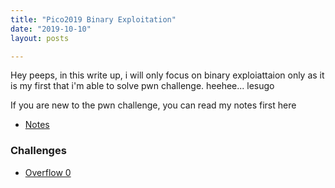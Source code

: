 ```yaml
---
title: "Pico2019 Binary Exploitation"
date: "2019-10-10"
layout: posts

---
```


Hey peeps, in this write up, i will only focus on binary exploiattaion only as it is my first that i'm able to solve pwn challenge.
heehee... lesugo

If you are new to the pwn challenge, you can read my notes first here
- [Notes](/_posts/notes.md)

### Challenges

- [Overflow 0](/_posts/pico2019-overflow0.md)
